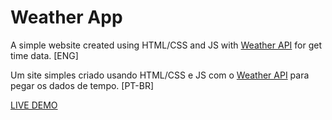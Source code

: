 # Weather App
 
A simple website created using HTML/CSS and JS with [Weather API](https://openweathermap.org/) for get time data. [ENG]

Um site simples criado usando HTML/CSS e JS com o [Weather API](https://openweathermap.org/) para pegar os dados de tempo. [PT-BR]

[LIVE DEMO](https://pedroaloonso.github.io/Weather-App/)

